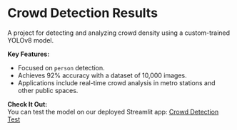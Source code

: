 # Crowd Detection Results  

A project for detecting and analyzing crowd density using a custom-trained YOLOv8 model.  

**Key Features:**  
- Focused on `person` detection.  
- Achieves 92% accuracy with a dataset of 10,000 images.  
- Applications include real-time crowd analysis in metro stations and other public spaces.  

**Check It Out:**  
You can test the model on our deployed Streamlit app: [Crowd Detection Test](https://persondetect.streamlit.app/)  
